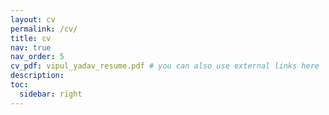 ```yaml
---
layout: cv
permalink: /cv/
title: cv
nav: true
nav_order: 5
cv_pdf: vipul_yadav_resume.pdf # you can also use external links here
description:
toc:
  sidebar: right
---
```

